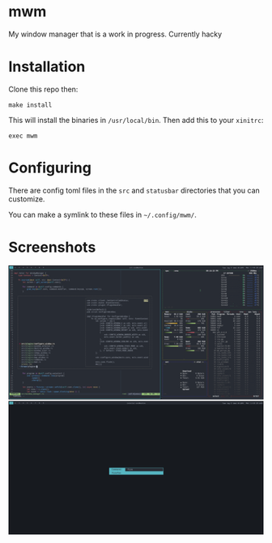 # mwm
My window manager that is a work in progress. Currently hacky

# Installation
Clone this repo then:
```
make install
```
This will install the binaries in `/usr/local/bin`. Then add this to your `xinitrc`:
```
exec mwm
```

# Configuring

There are config toml files in the `src` and `statusbar` directories
that you can customize.

You can make a symlink to these files in `~/.config/mwm/`.

# Screenshots

![Screenshot of mwm](screenshots/3.png)
![Screenshot of mwm](screenshots/4.png)
